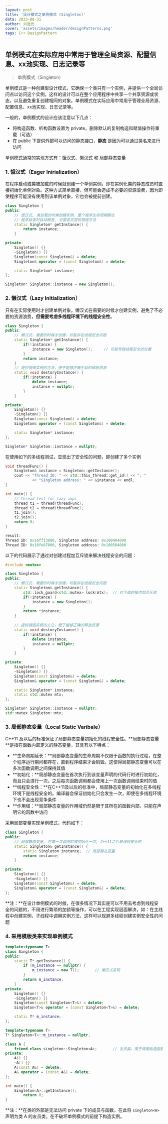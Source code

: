 ```yaml
---
layout: post
title: '设计模式之单例模式 (Singleton)'
data: 2023-08-31
author: 刘浩光
cover: 'assets/images/header/designPatterns.png'
tags: C++ DesignPattern
---
```


## 单例模式在实际应用中常用于管理全局资源、配置信息、xx池实现、日志记录等

> 单例模式（Singleton）

单例模式是一种创建型设计模式，它确保一个类只有一个实例，并提供一个全局访问点以访问这个实例。这样的设计可以在整个应用程序中共享一个共享资源或状态，以及避免重复创建相同的对象。单例模式在实际应用中常用于管理全局资源、配置信息、xx池实现、日志记录等。

一般的，单例模式的设计应该注意以下几点：

* 将构造函数、析构函数设置为 private，删除默认的复制构造和赋值操作符重载（可选）
* 在 public 下提供外部可以访问的静态接口，**静态** 是因为可以通过类名来进行访问

单例模式通常的实现方式有：饿汉式、懒汉式 和 局部静态变量

### 1. 饿汉式（Eager Inirialization）

在程序启动或类被加载的时候就创建一个单例实例，即在实例化类的静态成员时直接初始化单例对象。这种方式简单直接，但可能会造成不必要的资源浪费，因为即使程序可能没有使用到该单例对象，它也会被提前创建。

```C++
class Singleton {
public:
    // 饿汉式, 类加载的时候创建实例，整个程序生命周期都在
    // 程序结束时自动释放, 无需显式提供销毁方法
    static Singleton* getInstance() {
        return instance;
    }

private:
    Singleton() {}
    ~Singleton() {}
    Singleton(const Singleton&) = delete;
    Singleton& operator = (const Singleton&) = delete;

    static Singleton* instance;
};

Singleton* Singleton::instance = new Singleton();
```

### 2. 懒汉式（Lazy Initialization）

只有在实际使用时才创建单例对象。懒汉式在需要的时候才创建实例，避免了不必要的资源浪费，**但需要考虑多线程环境下的线程安全性**。

```C++
class Singleton {
public:
    // 懒汉式，需要的时候才创建，可能存在线程安全问题
    static Singleton* getInstance() {
        if(!instance) {
            instance = new Singleton();		// 可能导致线程安全的位置
        }
        return instance;
    }
    // 提供销毁实例的方法，便于能够正确手动的释放资源
    static void destoryInstance() {
        if(!instance) {
            delete instance;
            instance = nullptr;
        }
    }

private:
    Singleton() {}
    ~Singleton() {}
    Singleton(const Singleton&) = delete;
    Singleton& operator = (const Singleton&) = delete;

    static Singleton* instance;
};

Singleton* Singleton::instance = nullptr;
```

在使用如下的多线程测试，显现出了安全性的问题，即创建了多个实例

```C++
void threadFunc() {
    Singleton& instance = Singleton::getInstance();
    cout << "Thread ID: " << std::this_thread::get_id() << ", "
            << "Singleton address: " << &instance << endl;
}

int main() {
    // thread test for lazy impl
    thread t1 = thread(threadFunc);
    thread t2 = thread(threadFunc);
    t1.join();
    t2.join();
    return 0;
}

result:
Thread ID: 0x16ff13000, Singleton address: 0x100404090
Thread ID: 0x16fe87000, Singleton address: 0x100504080
```

以下的代码展示了通过对创建过程加互斥锁来解决线程安全的问题：

```C++
#include <mutex>

class Singleton {
public:
    // 懒汉式，需要的时候才创建，可能存在线程安全问题
    static Singleton& getInstance() {
        std::lock_guard<std::mutex> lock(mtx);	// 对下面的操作加互斥锁
        if(!instance) {
            instance = new Singleton();
        }
        return *instance;
    }
    
    // 提供销毁实例的方法，便于能够正确的释放资源
    static void destoryInstance() {
        if(!instance) {
            delete instance;
            instance = nullptr;
        }
    }

private:
    Singleton() {}
    ~Singleton() {}
    Singleton(const Singleton&) = delete;
    Singleton& operator = (const Singleton&) = delete;

    static Singleton* instance;
    static std::mutex mtx;
};

Singleton* Singleton::instance = nullptr;
std::mutex Singleton::mtx;
```

### 3. 局部静态变量（Local Static Varibale）

C++11 及以后的标准保证了局部静态变量初始化的线程安全性。**局部静态变量 **是指在函数内部定义的静态变量，其具有以下特点：

* **生命周期延长：**局部静态变量的生命周期不仅限于函数的执行过程，在整个程序运行期间都存在，直到程序结束才会销毁。这使得局部静态变量可以在多次函数调用之间保持其值
* **初始化：**局部静态变量在首次执行到该变量声明的代码行时进行初始化，而且只会进行一次。之后每次函数调用都会使用上一次函数调用结束时的值
* **线程安全性：**在C++11及以后的标准中，局部静态变量的初始化在多线程环境下是线程安全的。编译器会保证初始化只会发生一次，即使在多线程环境下也不会出现竞争条件
* **作用域：**局部静态变量的作用域仍然是限于其所在的函数内部，只能在声明它的函数中访问

采用局部变量实现单例模式，代码如下：

```C++
class Singleton {
public:
    // 局部静态变量, 在第一次调用时被初始化一次, C++11之后是线程安全的
    static Singleton& getInstance() {
        static Singleton instance;	// 局部静态变量
        return instance;
    }

private:
    Singleton() {}
    ~Singleton() {}
    Singleton(const Singleton&) = delete;
    Singleton& operator = (const Singleton&) = delete;
};
```

**注：**在设计单例模式的时候，在很多情况下其实是可以不用去考虑到线程安全的问题的，不用进行繁琐的加锁等操作，可以在工程实现层面解决，如：在主线程中创建实例，子线程中调用实例方法，这样可以规避多线程创建实例安全性的问题

### 4. 采用模版类来实现单例模式

```C++
template<typename T>
class Singleton {
public:
    static T* getInstance() {
        if (m_instance == nullptr) {
            m_instance = new T();		// 懒汉式实现
        }
        return m_instance;
    }
private:
    Singleton() {}
    ~Singleton() {}
    Singleton(const Singleton<T>&) = delete;
    Singleton<T>& operator = (const Singleton<T>&) = delete;

    static T* m_instance;
};

template<typename T>
T* Singleton<T>::m_instance = nullptr;

class A {
    friend class singleton::Singleton<A>;		// 友员类，用于调用构造函数创建对象
private:
    A() {}
    ~A() {}
    A(const A&) = delete;
    A& operator = (const A&) = delete;
};

int main() {
  	Singleton<A>::getInstance();
		return 0;
}
```

**注：**在类的外部是无法访问 private 下的成员与函数，在此将 `singleton<A>` 声明为类 A 的友员类，在不破坏单例模式的前提下构造实例。